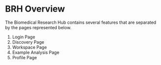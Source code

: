 # **BRH Overview**

The Biomedical Research Hub contains several features that are separated by the pages represented below.

1. Login Page
2. Discovery Page
3. Workspace Page
4. Example Analysis Page
5. Profile Page
